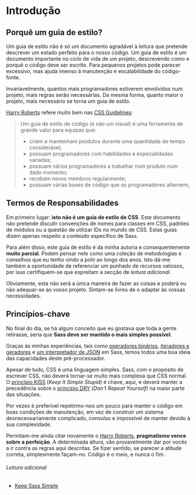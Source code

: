 
# Introdução

## Porquê um guia de estilo?

Um guia de estilo não é só um documento agradável à leitura que pretende descrever um estado perfeito para o nosso código. Um guia de estilo é um documento importante no ciclo de vida de um projeto, descrevendo como e porquê o código deve ser escrito. Para pequenos projetos pode parecer excessivo, mas ajuda imenso à manutenção e escalabilidade do código-fonte.

Invariavelmente, quantos mais programadores estiverem envolvidos num projeto, mais regras serão necessárias. Da mesma forma, quanto maior o projeto, mais necessário se torna um guia de estilo.

[Harry Roberts](http://csswizardry.com) refere muito bem nas [CSS Guidelines](http://cssguidelin.es/#the-importance-of-a-styleguide):

<blockquote>
  <p>Um guia de estilo de código (e não um visual) é uma ferramenta de grande valor para equipas que:</p>
  <ul>
    <li>criem e mantenham produtos durante uma quantidade de tempo considerável;</li>
    <li>possuam programadores com habilidades e especialidades variadas;</li>
    <li>possuam vários programadores a trabalhar num produto num dado momento;</li>
    <li>recebam novos membros regularmente;</li>
    <li>possuam várias bases de código que os programadores alternem;</li>
  </ul>
</blockquote>

## Termos de Responsabilidades

Em primeiro lugar: **isto não é um guia de estilo de CSS**. Este documento não pretende discutir convenções de nomes para classes em CSS, padrões de módulos ou a questão de utilizar IDs no mundo de CSS. Estas guias dizem apenas respeito a conteúdo específico de Sass.

Para além disso, este guia de estilo é da minha autoria e consequentemente **muito parcial**. Podem pensar nele como uma coleção de metodologias e conselhos que eu tenho vindo a polir ao longo dos anos. Isto dá-me também a oportunidade de referenciar um punhado de recursos valiosos, por isso certifiquem-se que espreitam a secção de *leitura adicional*.

Obviamente, esta não será a única maneira de fazer as coisas e poderá ou não adequar-se ao vosso projeto. Sintam-se livres de o adaptar às vossas necessidades.

## Princípios-chave

No final do dia, se há algum conceito que eu gostava que toda a gente retirasse, seria que **Sass deve ser mantido o mais simples possível**.

Graças às minhas experiências, tais como [operadores  binários](https://github.com/HugoGiraudel/SassyBitwise), [iteradores e geradores](https://github.com/HugoGiraudel/SassyIteratorsGenerators) e [um interpretador de JSON](https://github.com/HugoGiraudel/SassyJSON) em Sass, temos todos uma boa ideia das capacidades deste pré-processador.

Apesar de tudo, CSS é uma linguagem simples. Sass, com o propósito de escrever CSS, não deverá tornar-se muito mais complexa que CSS normal. O [princípio KISS](http://en.wikipedia.org/wiki/KISS_principle) (*Keep It Simple Stupid*) é chave, aqui, e deverá manter a precedência sobre o [princípio DRY](http://en.wikipedia.org/wiki/Don%27t_repeat_yourself) (*Don't Repeat Yourself*) na maior parte das situações.

Por vezes é preferível repetirmo-nos um pouco para manter o código em boas condições de manutenção, em vez de construir um sistema desnecessariamente complicado, convulso e impossível de manter devido à sua complexidade.

Permitam-me ainda citar novamente o [Harry Roberts](https://csswizardry.com), **pragmatismo vence sobre a perfeição**. A determinada altura, vão provavelmente dar por vocês a ir contra as regras aqui descritas. Se fizer sentido, se parecer a atitude correta, simplesmente façam-no. Código é o meio, e nunca o fim.

###### Leitura adicional

* [Keep Sass Simple](http://www.sitepoint.com/keep-sass-simple/)

